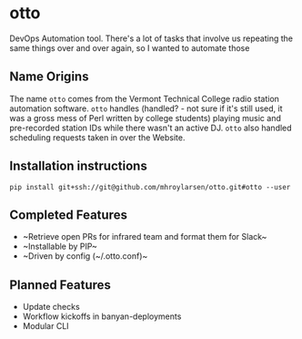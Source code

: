 # otto

DevOps Automation tool. There's a lot of tasks that involve us repeating the same things over and over again, so I wanted to automate those

## Name Origins

The name `otto` comes from the Vermont Technical College radio station automation software. `otto`
handles (handled? - not sure if it's still used, it was a gross mess of Perl written by college students)
playing music and pre-recorded station IDs while there wasn't an active DJ. `otto` also handled scheduling requests taken
in over the Website.

## Installation instructions

`pip install git+ssh://git@github.com/mhroylarsen/otto.git#otto --user`

## Completed Features

* ~Retrieve open PRs for infrared team and format them for Slack~
* ~Installable by PIP~
* ~Driven by config (~/.otto.conf)~

## Planned Features

* Update checks
* Workflow kickoffs in banyan-deployments
* Modular CLI
